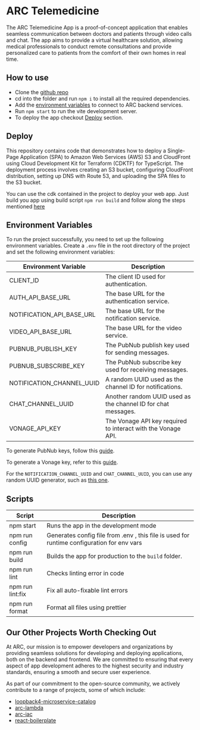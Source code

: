 # ARC Telemedicine

The ARC Telemedicine App is a proof-of-concept application that enables seamless communication between doctors and patients through video calls and chat. The app aims to provide a virtual healthcare solution, allowing medical professionals to conduct remote consultations and provide personalized care to patients from the comfort of their own homes in real time.

## How to use

- Clone the [github repo](https://github.com/sourcefuse/telemed-app-ui)
- cd into the folder and run `npm i` to install all the required dependencies.
- Add the [environment variables](#environment-variables) to connect to ARC backend services.
- Run `npm start` to run the vite development server.
- To deploy the app checkout [Deploy](#deploy) section.

## Deploy

This repository contains code that demonstrates how to deploy a Single-Page Application (SPA) to Amazon Web Services (AWS) S3 and CloudFront using Cloud Development Kit for Terraform (CDKTF) for TypeScript. The deployment process involves creating an S3 bucket, configuring CloudFront distribution, setting up DNS with Route 53, and uploading the SPA files to the S3 bucket.

You can use the cdk contained in the project to deploy your web app.
Just build you app using build script `npm run build` and
follow along the steps mentioned [here](./cdk/README.md)

## Environment Variables

To run the project successfully, you need to set up the following environment variables. Create a `.env` file in the root directory of the project and set the following environment variables:

| Environment Variable      | Description                                                   |
| ------------------------- | ------------------------------------------------------------- |
| CLIENT_ID                 | The client ID used for authentication.                        |
| AUTH_API_BASE_URL         | The base URL for the authentication service.                  |
| NOTIFICATION_API_BASE_URL | The base URL for the notification service.                    |
| VIDEO_API_BASE_URL        | The base URL for the video service.                           |
| PUBNUB_PUBLISH_KEY        | The PubNub publish key used for sending messages.             |
| PUBNUB_SUBSCRIBE_KEY      | The PubNub subscribe key used for receiving messages.         |
| NOTIFICATION_CHANNEL_UUID | A random UUID used as the channel ID for notifications.       |
| CHAT_CHANNEL_UUID         | Another random UUID used as the channel ID for chat messages. |
| VONAGE_API_KEY            | The Vonage API key required to interact with the Vonage API.  |

To generate PubNub keys, follow this [guide](https://www.pubnub.com/how-to/admin-portal-create-keys/).

To generate a Vonage key, refer to this [guide](https://developer.vonage.com/en/getting-started/overview?source=getting-started).

For the `NOTIFICATION_CHANNEL_UUID` and `CHAT_CHANNEL_UUID`, you can use any random UUID generator, such as [this one](https://www.uuidgenerator.net/).

## <a id="scripts"></a> Scripts

| Script           | Description                                                                                |
| ---------------- | ------------------------------------------------------------------------------------------ |
| npm start        | Runs the app in the development mode                                                       |
| npm run config   | Generates config file from .env , this file is used for runtime configuration for env vars |
| npm run build    | Builds the app for production to the `build` folder.                                       |
| npm run lint     | Checks linting error in code                                                               |
| npm run lint:fix | Fix all auto-fixable lint errors                                                           |
| npm run format   | Format all files using prettier                                                            |

## Our Other Projects Worth Checking Out

At ARC, our mission is to empower developers and organizations by providing seamless solutions for developing and deploying applications, both on the backend and frontend. We are committed to ensuring that every aspect of app development adheres to the highest security and industry standards, ensuring a smooth and secure user experience.

As part of our commitment to the open-source community, we actively contribute to a range of projects, some of which include:

- [loopback4-microservice-catalog](https://github.com/sourcefuse/loopback4-microservice-catalog/)
- [arc-lambda](https://github.com/sourcefuse/arc-lambda)
- [arc-iac](https://sourcefuse.github.io/arc-docs/arc-iac-docs/)
- [react-boilerplate](https://github.com/sourcefuse/react-boilerplate-ts-ui/)
